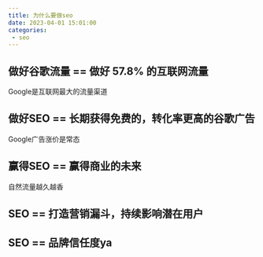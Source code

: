 ```yaml
---
title: 为什么要做seo
date: 2023-04-01 15:01:00
categories:
 - seo
---
```



## 做好谷歌流量 == 做好 57.8% 的互联网流量

  Google是互联网最大的流量渠道

## 做好SEO == 长期获得免费的，转化率更高的谷歌广告

  Google广告涨价是常态

## 赢得SEO == 赢得商业的未来

  自然流量越久越香

## SEO == 打造营销漏斗，持续影响潜在用户

## SEO == 品牌信任度ya